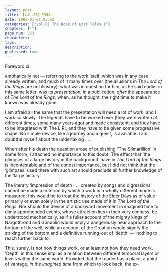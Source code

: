 ```yaml
---
layout: post
title: 【Vol.01】P353.
date: 1983-01-01 05:53
categories: ["Vol.01 The Book of Lost Tales I"]
chapters: [""]
page_num: 353
characters: 
tags: 
description: 
published: true
---
```


<p style="text-indent: 0;">
Foreword xi
</p>

emphatically not — referring to the work itself, which was in any case already written, and much of it many times over (the allusions in <I>The Lord of the Rings </I>are not illusory): what was in question for him, as he said earlier in this same letter, was its <I>presentation, </I>in a publication, <I>after </I>the appearance of <I>The Lord of the Rings, </I>when, as he thought, the right time to make it known was already gone.

I am afraid all the same that the presentation will need a lot of work, and I work so slowly. The legends have to be worked over (they were written at different times, some many years ago) and made consistent; and they have to be integrated with The L.R.; and they have to be given some progressive shape. No simple device, like a journey and a quest, is available. I am doubtful myself about the undertaking . . .

When after his death the question arose of publishing “The Silmarillion’ in some form, I attached no importance to this doubt. The effect that ‘the glimpses of a large history in the background’ have in <I>The Lord of the Rings </I>is incontestable and of the utmost importance, but I did not think that the ‘glimpses' used there with such art should preclude all further knowledge of the ‘large history’.

The literary ‘impression of depth . . . created by songs and digressions' cannot be made a criterion by which a work in a wholly different mode is measured: this would be to treat the history of the Elder Days as of value primarily or even solely in the artistic use made of it in <I>The Lord of the Rings. </I>Nor should the device of a backward movement in imagined time to dimly apprehended events, whose attraction lies in their very dimness, be understood mechanically, as if a fuller account of the mighty kings of Nargothrond and Gondolin would imply a dangerously near approach to the bottom of the well, while an account of the Creation would signify the striking of the bottom and a definitive running-out of ‘depth’ — ‘nothing to reach further back to’.

This, surely, is not how things work, or at least not how they need work. ‘Depth’ in this sense implies a relation between different temporal layers or levels within the same world. Provided that the reader has a place, a point of vantage, <I>in the imagined time </I>from which to look back, the ex-

